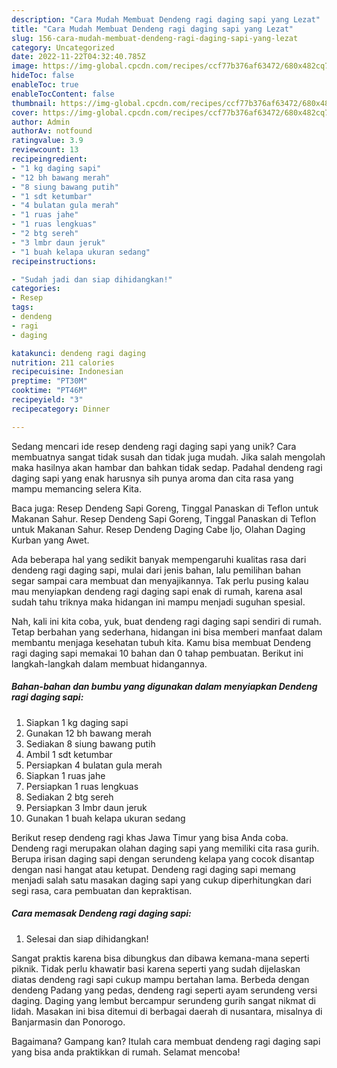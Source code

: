 ```yaml
---
description: "Cara Mudah Membuat Dendeng ragi daging sapi yang Lezat"
title: "Cara Mudah Membuat Dendeng ragi daging sapi yang Lezat"
slug: 156-cara-mudah-membuat-dendeng-ragi-daging-sapi-yang-lezat
category: Uncategorized
date: 2022-11-22T04:32:40.785Z
image: https://img-global.cpcdn.com/recipes/ccf77b376af63472/680x482cq70/dendeng-ragi-daging-sapi-foto-resep-utama.jpg
hideToc: false
enableToc: true
enableTocContent: false
thumbnail: https://img-global.cpcdn.com/recipes/ccf77b376af63472/680x482cq70/dendeng-ragi-daging-sapi-foto-resep-utama.jpg
cover: https://img-global.cpcdn.com/recipes/ccf77b376af63472/680x482cq70/dendeng-ragi-daging-sapi-foto-resep-utama.jpg
author: Admin
authorAv: notfound
ratingvalue: 3.9
reviewcount: 13
recipeingredient:
- "1 kg daging sapi"
- "12 bh bawang merah"
- "8 siung bawang putih"
- "1 sdt ketumbar"
- "4 bulatan gula merah"
- "1 ruas jahe"
- "1 ruas lengkuas"
- "2 btg sereh"
- "3 lmbr daun jeruk"
- "1 buah kelapa ukuran sedang"
recipeinstructions:

- "Sudah jadi dan siap dihidangkan!"
categories:
- Resep
tags:
- dendeng
- ragi
- daging

katakunci: dendeng ragi daging 
nutrition: 211 calories
recipecuisine: Indonesian
preptime: "PT30M"
cooktime: "PT46M"
recipeyield: "3"
recipecategory: Dinner

---
```





Sedang mencari ide resep dendeng ragi daging sapi yang unik? Cara membuatnya sangat tidak susah dan tidak juga mudah. Jika salah mengolah maka hasilnya akan hambar dan bahkan tidak sedap. Padahal dendeng ragi daging sapi yang enak harusnya sih punya aroma dan cita rasa yang mampu memancing selera Kita.





Baca juga: Resep Dendeng Sapi Goreng, Tinggal Panaskan di Teflon untuk Makanan Sahur. Resep Dendeng Sapi Goreng, Tinggal Panaskan di Teflon untuk Makanan Sahur. Resep Dendeng Daging Cabe Ijo, Olahan Daging Kurban yang Awet.

Ada beberapa hal yang sedikit banyak mempengaruhi kualitas rasa dari dendeng ragi daging sapi, mulai dari jenis bahan, lalu pemilihan bahan segar sampai cara membuat dan menyajikannya. Tak perlu pusing kalau mau menyiapkan dendeng ragi daging sapi enak di rumah, karena asal sudah tahu triknya maka hidangan ini mampu menjadi suguhan spesial.






Nah, kali ini kita coba, yuk, buat dendeng ragi daging sapi sendiri di rumah. Tetap berbahan yang sederhana, hidangan ini bisa memberi manfaat dalam membantu menjaga kesehatan tubuh kita. Kamu bisa membuat Dendeng ragi daging sapi memakai 10 bahan dan 0 tahap pembuatan. Berikut ini langkah-langkah dalam membuat hidangannya.

<!--inarticleads1-->

##### Bahan-bahan dan bumbu yang digunakan dalam menyiapkan Dendeng ragi daging sapi:

1. Siapkan 1 kg daging sapi
1. Gunakan 12 bh bawang merah
1. Sediakan 8 siung bawang putih
1. Ambil 1 sdt ketumbar
1. Persiapkan 4 bulatan gula merah
1. Siapkan 1 ruas jahe
1. Persiapkan 1 ruas lengkuas
1. Sediakan 2 btg sereh
1. Persiapkan 3 lmbr daun jeruk
1. Gunakan 1 buah kelapa ukuran sedang


Berikut resep dendeng ragi khas Jawa Timur yang bisa Anda coba. Dendeng ragi merupakan olahan daging sapi yang memiliki cita rasa gurih. Berupa irisan daging sapi dengan serundeng kelapa yang cocok disantap dengan nasi hangat atau ketupat. Dendeng ragi daging sapi memang menjadi salah satu masakan daging sapi yang cukup diperhitungkan dari segi rasa, cara pembuatan dan kepraktisan. 

<!--inarticleads2-->

##### Cara memasak Dendeng ragi daging sapi:


1. Selesai dan siap dihidangkan!

Sangat praktis karena bisa dibungkus dan dibawa kemana-mana seperti piknik. Tidak perlu khawatir basi karena seperti yang sudah dijelaskan diatas dendeng ragi sapi cukup mampu bertahan lama. Berbeda dengan dendeng Padang yang pedas, dendeng ragi seperti ayam serundeng versi daging. Daging yang lembut bercampur serundeng gurih sangat nikmat di lidah. Masakan ini bisa ditemui di berbagai daerah di nusantara, misalnya di Banjarmasin dan Ponorogo. 

Bagaimana? Gampang kan? Itulah cara membuat dendeng ragi daging sapi yang bisa anda praktikkan di rumah. Selamat mencoba!
